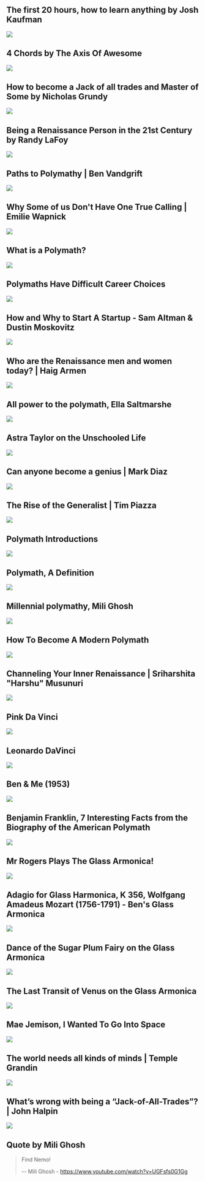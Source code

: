 The first 20 hours, how to learn anything by Josh Kaufman
---------------------------------------------------------

[![](/image/yid-5MgBikgcWnY.jpg)](https://www.youtube.com/watch?v=5MgBikgcWnY)

4 Chords by The Axis Of Awesome
-------------------------------

[![](/image/yid-dFpryVMgni0.jpg)](https://www.youtube.com/watch?v=dFpryVMgni0)

How to become a Jack of all trades and Master of Some by Nicholas Grundy
------------------------------------------------------------------------

[![](/image/yid-0wY0oTsQ9Lc.jpg)](https://www.youtube.com/watch?v=0wY0oTsQ9Lc)

Being a Renaissance Person in the 21st Century by Randy LaFoy
-------------------------------------------------------------

[![](/image/yid-8R-ucUNm64M.jpg)](https://www.youtube.com/watch?v=8R-ucUNm64M)

Paths to Polymathy | Ben Vandgrift
----------------------------------

[![](/image/yid-kEk-BDckjW4.jpg)](https://www.youtube.com/watch?v=kEk-BDckjW4)

Why Some of us Don't Have One True Calling | Emilie Wapnick
-----------------------------------------------------------

[![](/image/yid-QJORi5VO1F8.jpg)](https://www.youtube.com/watch?v=QJORi5VO1F8)

What is a Polymath?
-------------------

[![](/image/yid-4IPweV8NJ38.jpg)](https://www.youtube.com/watch?v=4IPweV8NJ38)

Polymaths Have Difficult Career Choices
---------------------------------------

[![](/image/yid-fLsSyZXYWjo.jpg)](https://www.youtube.com/watch?v=fLsSyZXYWjo)

How and Why to Start A Startup - Sam Altman & Dustin Moskovitz
--------------------------------------------------------------

[![](/image/yid-ZoqgAy3h4OM.jpg)](https://www.youtube.com/watch?v=ZoqgAy3h4OM)

Who are the Renaissance men and women today? | Haig Armen
---------------------------------------------------------

[![](/image/yid-036inh1-jHA.jpg)](https://www.youtube.com/watch?v=036inh1-jHA)

All power to the polymath, Ella Saltmarshe
------------------------------------------

[![](/image/yid-ViwkkpROxp4.jpg)](https://www.youtube.com/watch?v=ViwkkpROxp4)

Astra Taylor on the Unschooled Life
-----------------------------------

[![](/image/yid-LwIyy1Fi-4Q.jpg)](https://www.youtube.com/watch?v=LwIyy1Fi-4Q)

Can anyone become a genius | Mark Diaz
--------------------------------------

[![](/image/yid-mQPEZdBTOeE.jpg)](https://www.youtube.com/watch?v=mQPEZdBTOeE)

The Rise of the Generalist | Tim Piazza
---------------------------------------

[![](/image/yid-ia_gTU6IxWA.jpg)](https://www.youtube.com/watch?v=ia_gTU6IxWA)

Polymath Introductions
----------------------

[![](/image/yid-3MCLXHf_opE.jpg)](https://www.youtube.com/watch?v=3MCLXHf_opE)

Polymath, A Definition
----------------------

[![](/image/yid-dO-SKzGM7nU.jpg)](https://www.youtube.com/watch?v=dO-SKzGM7nU)

Millennial polymathy, Mili Ghosh
--------------------------------

[![](/image/yid-UGFsfs0G1Gg.jpg)](https://www.youtube.com/watch?v=UGFsfs0G1Gg)

How To Become A Modern Polymath
-------------------------------

[![](/image/yid-PVAs3aJHBmA.jpg)](https://www.youtube.com/watch?v=PVAs3aJHBmA)

Channeling Your Inner Renaissance | Sriharshita "Harshu" Musunuri
-----------------------------------------------------------------

[![](/image/yid-LUO3jqMlWkE.jpg)](https://www.youtube.com/watch?v=LUO3jqMlWkE)

Pink Da Vinci
-------------

[![](/image/yid-WWYLM9opelw.jpg)](https://www.youtube.com/watch?v=WWYLM9opelw)

Leonardo DaVinci
----------------

[![](/image/yid-5yT4IkPtTRo.jpg)](https://www.youtube.com/watch?v=5yT4IkPtTRo)

Ben & Me (1953)
---------------

[![](/image/yid-bXrNYo-_H1Y.jpg)](https://www.youtube.com/watch?v=bXrNYo-_H1Y)

Benjamin Franklin, 7 Interesting Facts from the Biography of the American Polymath
----------------------------------------------------------------------------------

[![](/image/yid-CEJ3S9fAY80.jpg)](https://www.youtube.com/watch?v=CEJ3S9fAY80)

Mr Rogers Plays The Glass Armonica!
-----------------------------------

[![](/image/yid-VSK_qObahWY.jpg)](https://www.youtube.com/watch?v=VSK_qObahWY)

Adagio for Glass Harmonica, K 356, Wolfgang Amadeus Mozart (1756-1791) - Ben's Glass Armonica
---------------------------------------------------------------------------------------------

[![](/image/yid-QkTUL7DjTow.jpg)](https://www.youtube.com/watch?v=QkTUL7DjTow)

Dance of the Sugar Plum Fairy on the Glass Armonica
---------------------------------------------------

[![](/image/yid-eQemvyyJ--g.jpg)](https://www.youtube.com/watch?v=eQemvyyJ--g)

The Last Transit of Venus on the Glass Armonica
-----------------------------------------------

[![](/image/yid-4LP8QFR9Qvc.jpg)](https://www.youtube.com/watch?v=4LP8QFR9Qvc)

Mae Jemison, I Wanted To Go Into Space
--------------------------------------

[![](/image/yid-B0vGDfuWhfI.jpg)](https://www.youtube.com/watch?v=B0vGDfuWhfI)

The world needs all kinds of minds | Temple Grandin
---------------------------------------------------

[![](/image/yid-fn_9f5x0f1Q.jpg)](https://www.youtube.com/watch?v=fn_9f5x0f1Q)

What’s wrong with being a “Jack-of-All-Trades”? | John Halpin
-------------------------------------------------------------

[![](/image/yid-rsJVuyWmbhE.jpg)](https://www.youtube.com/watch?v=rsJVuyWmbhE)

Quote by Mili Ghosh
-------------------

> Find Nemo!
> 
> \-- Mili Ghosh - https://www.youtube.com/watch?v=UGFsfs0G1Gg